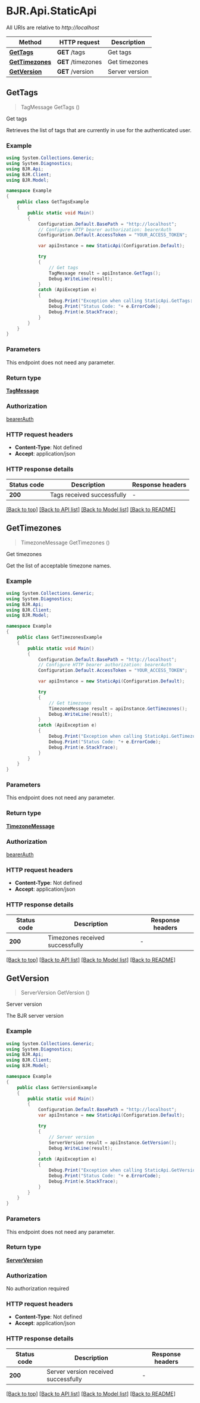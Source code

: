 # BJR.Api.StaticApi

All URIs are relative to *http://localhost*

Method | HTTP request | Description
------------- | ------------- | -------------
[**GetTags**](StaticApi.md#gettags) | **GET** /tags | Get tags
[**GetTimezones**](StaticApi.md#gettimezones) | **GET** /timezones | Get timezones
[**GetVersion**](StaticApi.md#getversion) | **GET** /version | Server version



## GetTags

> TagMessage GetTags ()

Get tags

Retrieves the list of tags that are currently in use for the authenticated user.

### Example

```csharp
using System.Collections.Generic;
using System.Diagnostics;
using BJR.Api;
using BJR.Client;
using BJR.Model;

namespace Example
{
    public class GetTagsExample
    {
        public static void Main()
        {
            Configuration.Default.BasePath = "http://localhost";
            // Configure HTTP bearer authorization: bearerAuth
            Configuration.Default.AccessToken = "YOUR_ACCESS_TOKEN";

            var apiInstance = new StaticApi(Configuration.Default);

            try
            {
                // Get tags
                TagMessage result = apiInstance.GetTags();
                Debug.WriteLine(result);
            }
            catch (ApiException e)
            {
                Debug.Print("Exception when calling StaticApi.GetTags: " + e.Message );
                Debug.Print("Status Code: "+ e.ErrorCode);
                Debug.Print(e.StackTrace);
            }
        }
    }
}
```

### Parameters

This endpoint does not need any parameter.

### Return type

[**TagMessage**](TagMessage.md)

### Authorization

[bearerAuth](../README.md#bearerAuth)

### HTTP request headers

- **Content-Type**: Not defined
- **Accept**: application/json

### HTTP response details
| Status code | Description | Response headers |
|-------------|-------------|------------------|
| **200** | Tags received successfully |  -  |

[[Back to top]](#)
[[Back to API list]](../README.md#documentation-for-api-endpoints)
[[Back to Model list]](../README.md#documentation-for-models)
[[Back to README]](../README.md)


## GetTimezones

> TimezoneMessage GetTimezones ()

Get timezones

Get the list of acceptable timezone names.

### Example

```csharp
using System.Collections.Generic;
using System.Diagnostics;
using BJR.Api;
using BJR.Client;
using BJR.Model;

namespace Example
{
    public class GetTimezonesExample
    {
        public static void Main()
        {
            Configuration.Default.BasePath = "http://localhost";
            // Configure HTTP bearer authorization: bearerAuth
            Configuration.Default.AccessToken = "YOUR_ACCESS_TOKEN";

            var apiInstance = new StaticApi(Configuration.Default);

            try
            {
                // Get timezones
                TimezoneMessage result = apiInstance.GetTimezones();
                Debug.WriteLine(result);
            }
            catch (ApiException e)
            {
                Debug.Print("Exception when calling StaticApi.GetTimezones: " + e.Message );
                Debug.Print("Status Code: "+ e.ErrorCode);
                Debug.Print(e.StackTrace);
            }
        }
    }
}
```

### Parameters

This endpoint does not need any parameter.

### Return type

[**TimezoneMessage**](TimezoneMessage.md)

### Authorization

[bearerAuth](../README.md#bearerAuth)

### HTTP request headers

- **Content-Type**: Not defined
- **Accept**: application/json

### HTTP response details
| Status code | Description | Response headers |
|-------------|-------------|------------------|
| **200** | Timezones received successfully |  -  |

[[Back to top]](#)
[[Back to API list]](../README.md#documentation-for-api-endpoints)
[[Back to Model list]](../README.md#documentation-for-models)
[[Back to README]](../README.md)


## GetVersion

> ServerVersion GetVersion ()

Server version

The BJR server version

### Example

```csharp
using System.Collections.Generic;
using System.Diagnostics;
using BJR.Api;
using BJR.Client;
using BJR.Model;

namespace Example
{
    public class GetVersionExample
    {
        public static void Main()
        {
            Configuration.Default.BasePath = "http://localhost";
            var apiInstance = new StaticApi(Configuration.Default);

            try
            {
                // Server version
                ServerVersion result = apiInstance.GetVersion();
                Debug.WriteLine(result);
            }
            catch (ApiException e)
            {
                Debug.Print("Exception when calling StaticApi.GetVersion: " + e.Message );
                Debug.Print("Status Code: "+ e.ErrorCode);
                Debug.Print(e.StackTrace);
            }
        }
    }
}
```

### Parameters

This endpoint does not need any parameter.

### Return type

[**ServerVersion**](ServerVersion.md)

### Authorization

No authorization required

### HTTP request headers

- **Content-Type**: Not defined
- **Accept**: application/json

### HTTP response details
| Status code | Description | Response headers |
|-------------|-------------|------------------|
| **200** | Server version received successfully |  -  |

[[Back to top]](#)
[[Back to API list]](../README.md#documentation-for-api-endpoints)
[[Back to Model list]](../README.md#documentation-for-models)
[[Back to README]](../README.md)

